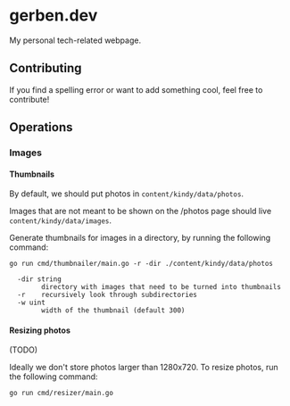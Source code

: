 # gerben.dev

My personal tech-related webpage.

## Contributing

If you find a spelling error or want to add something cool, feel free to contribute!

## Operations

### Images

#### Thumbnails

By default, we should put photos in `content/kindy/data/photos`.

Images that are not meant to be shown on the /photos page should live `content/kindy/data/images`.

Generate thumbnails for images in a directory, by running the following command:

```shell
go run cmd/thumbnailer/main.go -r -dir ./content/kindy/data/photos
```

```
  -dir string
        directory with images that need to be turned into thumbnails
  -r    recursively look through subdirectories
  -w uint
        width of the thumbnail (default 300)
```

#### Resizing photos

(TODO)

Ideally we don't store photos larger than 1280x720. To resize photos, run the following command:

```shell
go run cmd/resizer/main.go
```
